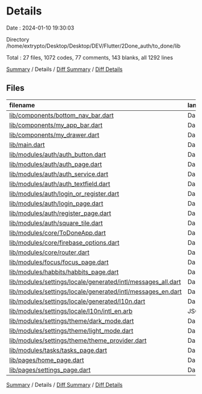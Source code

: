 # Details

Date : 2024-01-10 19:30:03

Directory /home/extrypto/Desktop/Desktop/DEV/Flutter/2Done_auth/to_done/lib

Total : 27 files,  1072 codes, 77 comments, 143 blanks, all 1292 lines

[Summary](results.md) / Details / [Diff Summary](diff.md) / [Diff Details](diff-details.md)

## Files
| filename | language | code | comment | blank | total |
| :--- | :--- | ---: | ---: | ---: | ---: |
| [lib/components/bottom_nav_bar.dart](/lib/components/bottom_nav_bar.dart) | Dart | 35 | 1 | 5 | 41 |
| [lib/components/my_app_bar.dart](/lib/components/my_app_bar.dart) | Dart | 22 | 1 | 5 | 28 |
| [lib/components/my_drawer.dart](/lib/components/my_drawer.dart) | Dart | 75 | 7 | 7 | 89 |
| [lib/main.dart](/lib/main.dart) | Dart | 19 | 0 | 3 | 22 |
| [lib/modules/auth/auth_button.dart](/lib/modules/auth/auth_button.dart) | Dart | 33 | 0 | 4 | 37 |
| [lib/modules/auth/auth_page.dart](/lib/modules/auth/auth_page.dart) | Dart | 20 | 2 | 3 | 25 |
| [lib/modules/auth/auth_service.dart](/lib/modules/auth/auth_service.dart) | Dart | 24 | 7 | 8 | 39 |
| [lib/modules/auth/auth_textfield.dart](/lib/modules/auth/auth_textfield.dart) | Dart | 34 | 2 | 4 | 40 |
| [lib/modules/auth/login_or_register.dart](/lib/modules/auth/login_or_register.dart) | Dart | 28 | 2 | 6 | 36 |
| [lib/modules/auth/login_page.dart](/lib/modules/auth/login_page.dart) | Dart | 149 | 1 | 9 | 159 |
| [lib/modules/auth/register_page.dart](/lib/modules/auth/register_page.dart) | Dart | 168 | 6 | 16 | 190 |
| [lib/modules/auth/square_tile.dart](/lib/modules/auth/square_tile.dart) | Dart | 27 | 1 | 4 | 32 |
| [lib/modules/core/ToDoneApp.dart](/lib/modules/core/ToDoneApp.dart) | Dart | 16 | 0 | 3 | 19 |
| [lib/modules/core/firebase_options.dart](/lib/modules/core/firebase_options.dart) | Dart | 54 | 12 | 4 | 70 |
| [lib/modules/core/router.dart](/lib/modules/core/router.dart) | Dart | 7 | 1 | 3 | 11 |
| [lib/modules/focus/focus_page.dart](/lib/modules/focus/focus_page.dart) | Dart | 0 | 0 | 1 | 1 |
| [lib/modules/habbits/habbits_page.dart](/lib/modules/habbits/habbits_page.dart) | Dart | 0 | 0 | 1 | 1 |
| [lib/modules/settings/locale/generated/intl/messages_all.dart](/lib/modules/settings/locale/generated/intl/messages_all.dart) | Dart | 44 | 10 | 10 | 64 |
| [lib/modules/settings/locale/generated/intl/messages_en.dart](/lib/modules/settings/locale/generated/intl/messages_en.dart) | Dart | 9 | 10 | 7 | 26 |
| [lib/modules/settings/locale/generated/l10n.dart](/lib/modules/settings/locale/generated/l10n.dart) | Dart | 56 | 8 | 15 | 79 |
| [lib/modules/settings/locale/l10n/intl_en.arb](/lib/modules/settings/locale/l10n/intl_en.arb) | JSON | 1 | 0 | 0 | 1 |
| [lib/modules/settings/theme/dark_mode.dart](/lib/modules/settings/theme/dark_mode.dart) | Dart | 10 | 0 | 2 | 12 |
| [lib/modules/settings/theme/light_mode.dart](/lib/modules/settings/theme/light_mode.dart) | Dart | 10 | 0 | 2 | 12 |
| [lib/modules/settings/theme/theme_provider.dart](/lib/modules/settings/theme/theme_provider.dart) | Dart | 19 | 0 | 6 | 25 |
| [lib/modules/tasks/tasks_page.dart](/lib/modules/tasks/tasks_page.dart) | Dart | 0 | 0 | 1 | 1 |
| [lib/pages/home_page.dart](/lib/pages/home_page.dart) | Dart | 109 | 3 | 8 | 120 |
| [lib/pages/settings_page.dart](/lib/pages/settings_page.dart) | Dart | 103 | 3 | 6 | 112 |

[Summary](results.md) / Details / [Diff Summary](diff.md) / [Diff Details](diff-details.md)
